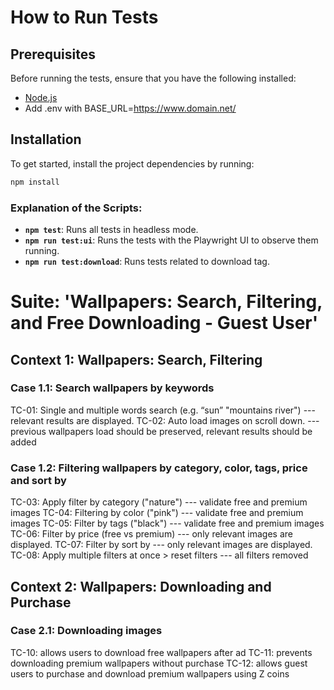 # How to Run Tests

## Prerequisites

Before running the tests, ensure that you have the following installed:

- [Node.js](https://nodejs.org/en/)
- Add .env with BASE_URL=https://www.domain.net/

## Installation

To get started, install the project dependencies by running:

```bash
npm install
```

### Explanation of the Scripts:

- **`npm test`**: Runs all tests in headless mode.
- **`npm run test:ui`**: Runs the tests with the Playwright UI to observe them running.
- **`npm run test:download`**: Runs tests related to download tag.

# Suite: 'Wallpapers: Search, Filtering, and Free Downloading - Guest User'

## Context 1: Wallpapers: Search, Filtering

### Case 1.1: Search wallpapers by keywords

TC-01: Single and multiple words search (e.g. “sun” "mountains river") --- relevant results are displayed.
TC-02: Auto load images on scroll down. --- previous wallpapers load should be preserved, relevant results should be added

### Case 1.2: Filtering wallpapers by category, color, tags, price and sort by

TC-03: Apply filter by category ("nature") --- validate free and premium images
TC-04: Filtering by color ("pink") --- validate free and premium images
TC-05: Filter by tags ("black") --- validate free and premium images
TC-06: Filter by price (free vs premium) --- only relevant images are displayed.
TC-07: Filter by sort by --- only relevant images are displayed.
TC-08: Apply multiple filters at once > reset filters --- all filters removed

## Context 2: Wallpapers: Downloading and Purchase

### Case 2.1: Downloading images

TC-10: allows users to download free wallpapers after ad
TC-11: prevents downloading premium wallpapers without purchase
TC-12: allows guest users to purchase and download premium wallpapers using Z coins

